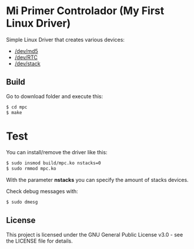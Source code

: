 # Mi Primer Controlador (My First Linux Driver)

Simple Linux Driver that creates various devices:

* [/dev/md5](../test/md5)
* [/dev/RTC](../test/rtc)
* [/dev/stack](../test/stack)

## Build

Go to download folder and execute this:

```sh
$ cd mpc
$ make
```

# Test

You can install/remove the driver like this:

```sh
$ sudo insmod build/mpc.ko nstacks=0
$ sudo rmmod mpc.ko
```

With the parameter **nstacks** you can specify the amount of stacks devices.

Check debug messages with:

```sh
$ sudo dmesg
```

## License

This project is licensed under the GNU General Public License v3.0 - see the LICENSE file for details.

